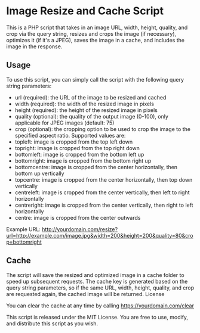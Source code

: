 # Image Resize and Cache Script

This is a PHP script that takes in an image URL, width, height, quality, and crop via the query string, resizes and crops the image (if necessary), optimizes it (if it's a JPEG), saves the image in a cache, and includes the image in the response.

## Usage

To use this script, you can simply call the script with the following query string parameters:

*    url (required): the URL of the image to be resized and cached
*    width (required): the width of the resized image in pixels
*    height (required): the height of the resized image in pixels
*    quality (optional): the quality of the output image (0-100), only applicable for JPEG images (default: 75)
*    crop (optional): the cropping option to be used to crop the image to the specified aspect ratio. Supported values are:
   *    topleft: image is cropped from the top left down
   *    topright: image is cropped from the top right down
   *    bottomleft: image is cropped from the bottom left up
   *    bottomright: image is cropped from the bottom right up
   *    bottomcentre: image is cropped from the center horizontally, then bottom up vertically
   *    topcentre: image is cropped from the center horizontally, then top down vertically
   *    centreleft: image is cropped from the center vertically, then left to right horizontally
   *    centreright: image is cropped from the center vertically, then right to left horizontally
   *    centre: image is cropped from the center outwards

Example URL: http://yourdomain.com/resize?url=http://example.com/image.jpg&width=200&height=200&quality=80&crop=bottomright

## Cache

The script will save the resized and optimized image in a cache folder to speed up subsequent requests. The cache key is generated based on the query string parameters, so if the same URL, width, height, quality, and crop are requested again, the cached image will be returned.
License

You can clear the cache at any time by calling https://yourdomain.com/clear

This script is released under the MIT License. You are free to use, modify, and distribute this script as you wish.
